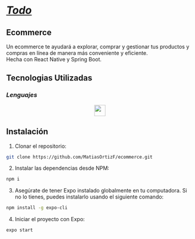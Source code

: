 # [_**Todo**_](https://github.com/MatiasOrtizF/ecommerce "Live app")

## Ecommerce
Un ecommerce te ayudará a explorar, comprar y gestionar tus productos y compras en línea de manera más conveniente y eficiente. <br>
Hecha con React Native y Spring Boot.


## Tecnologias Utilizadas
### _Lenguajes_
<p align='center'>
    <img height="30"src="https://img.shields.io/badge/javascript-%23323330.svg?style=for-the-badge&logo=javascript&logoColor=%23F7DF1E">
</p>


## Instalación
1. Clonar el repositorio:
```sh
git clone https://github.com/MatiasOrtizF/ecommerce.git
```
2. Instalar las dependencias desde NPM:
```sh
npm i
```
3. Asegúrate de tener Expo instalado globalmente en tu computadora. Si no lo tienes, puedes instalarlo usando el siguiente comando:
```sh
npm install -g expo-cli
```
4. Iniciar el proyecto con Expo:
```sh
expo start
```